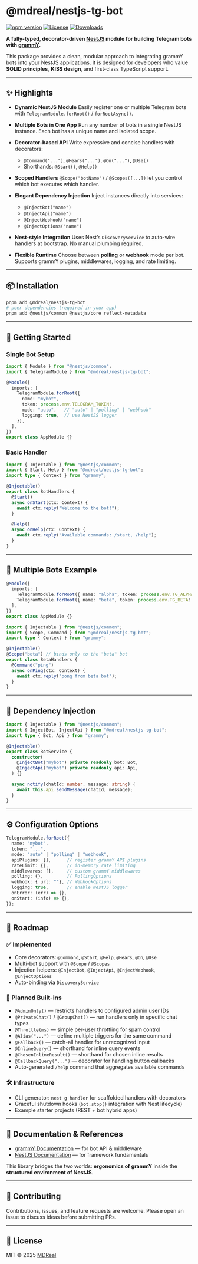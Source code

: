 # @mdreal/nestjs-tg-bot

[![npm version](https://img.shields.io/npm/v/@mdreal/nestjs-tg-bot)](https://www.npmjs.com/package/@mdreal/nestjs-tg-bot)
[![License](https://img.shields.io/github/license/mdreal/nestjs-tg-bot)](./LICENSE)
[![Downloads](https://img.shields.io/npm/dw/@mdreal/nestjs-tg-bot)](https://www.npmjs.com/package/@mdreal/nestjs-tg-bot)

**A fully-typed, decorator-driven [NestJS](https://nestjs.com) module for building Telegram bots with [grammY](https://grammy.dev/).**

This package provides a clean, modular approach to integrating grammY bots into your NestJS applications. It is designed for developers who value **SOLID principles**, **KISS design**, and first-class TypeScript support.

---

## ✨ Highlights

* **Dynamic NestJS Module**
  Easily register one or multiple Telegram bots with `TelegramModule.forRoot()` / `forRootAsync()`.

* **Multiple Bots in One App**
  Run any number of bots in a single NestJS instance. Each bot has a unique name and isolated scope.

* **Decorator-based API**
  Write expressive and concise handlers with decorators:

  * `@Command("...")`, `@Hears("...")`, `@On("...")`, `@Use()`
  * Shorthands: `@Start()`, `@Help()`

* **Scoped Handlers**
  `@Scope("botName")` / `@Scopes([...])` let you control which bot executes which handler.

* **Elegant Dependency Injection**
  Inject instances directly into services:

  * `@InjectBot("name")`
  * `@InjectApi("name")`
  * `@InjectWebhook("name")`
  * `@InjectOptions("name")`

* **Nest-style Integration**
  Uses Nest’s `DiscoveryService` to auto-wire handlers at bootstrap. No manual plumbing required.

* **Flexible Runtime**
  Choose between **polling** or **webhook** mode per bot. Supports grammY plugins, middlewares, logging, and rate limiting.

---

## 📦 Installation

```bash
pnpm add @mdreal/nestjs-tg-bot
# peer dependencies (required in your app)
pnpm add @nestjs/common @nestjs/core reflect-metadata
```

---

## 🚀 Getting Started

### Single Bot Setup

```ts
import { Module } from "@nestjs/common";
import { TelegramModule } from "@mdreal/nestjs-tg-bot";

@Module({
  imports: [
    TelegramModule.forRoot({
      name: "mybot",
      token: process.env.TELEGRAM_TOKEN!,
      mode: "auto",   // "auto" | "polling" | "webhook"
      logging: true,  // use NestJS logger
    }),
  ],
})
export class AppModule {}
```

### Basic Handler

```ts
import { Injectable } from "@nestjs/common";
import { Start, Help } from "@mdreal/nestjs-tg-bot";
import type { Context } from "grammy";

@Injectable()
export class BotHandlers {
  @Start()
  async onStart(ctx: Context) {
    await ctx.reply("Welcome to the bot!");
  }

  @Help()
  async onHelp(ctx: Context) {
    await ctx.reply("Available commands: /start, /help");
  }
}
```

---

## 🤖 Multiple Bots Example

```ts
@Module({
  imports: [
    TelegramModule.forRoot({ name: "alpha", token: process.env.TG_ALPHA! }),
    TelegramModule.forRoot({ name: "beta", token: process.env.TG_BETA! }),
  ],
})
export class AppModule {}

import { Injectable } from "@nestjs/common";
import { Scope, Command } from "@mdreal/nestjs-tg-bot";
import type { Context } from "grammy";

@Injectable()
@Scope("beta") // binds only to the "beta" bot
export class BetaHandlers {
  @Command("ping")
  async onPing(ctx: Context) {
    await ctx.reply("pong from beta bot");
  }
}
```

---

## 💉 Dependency Injection

```ts
import { Injectable } from "@nestjs/common";
import { InjectBot, InjectApi } from "@mdreal/nestjs-tg-bot";
import type { Bot, Api } from "grammy";

@Injectable()
export class BotService {
  constructor(
    @InjectBot("mybot") private readonly bot: Bot,
    @InjectApi("mybot") private readonly api: Api,
  ) {}

  async notify(chatId: number, message: string) {
    await this.api.sendMessage(chatId, message);
  }
}
```

---

## ⚙️ Configuration Options

```ts
TelegramModule.forRoot({
  name: "mybot",
  token: "...",
  mode: "auto" | "polling" | "webhook",
  apiPlugins: [],      // register grammY API plugins
  rateLimit: {},       // in-memory rate limiting
  middlewares: [],     // custom grammY middlewares
  polling: {},         // PollingOptions
  webhook: { url: ""}, // WebhookOptions
  logging: true,       // enable NestJS logger
  onError: (err) => {}, 
  onStart: (info) => {},
});
```

---

## 🧭 Roadmap

### ✅ Implemented

* Core decorators: `@Command`, `@Start`, `@Help`, `@Hears`, `@On`, `@Use`
* Multi-bot support with `@Scope` / `@Scopes`
* Injection helpers: `@InjectBot`, `@InjectApi`, `@InjectWebhook`, `@InjectOptions`
* Auto-binding via `DiscoveryService`

### 🚧 Planned Built-ins

* `@AdminOnly()` — restricts handlers to configured admin user IDs
* `@PrivateChat()` / `@GroupChat()` — run handlers only in specific chat types
* `@Throttle(ms)` — simple per-user throttling for spam control
* `@Alias("...")` — define multiple triggers for the same command
* `@Fallback()` — catch-all handler for unrecognized input
* `@InlineQuery()` — shorthand for inline query events
* `@ChosenInlineResult()` — shorthand for chosen inline results
* `@CallbackQuery("...")` — decorator for handling button callbacks
* Auto-generated `/help` command that aggregates available commands

### 🛠 Infrastructure

* CLI generator: `nest g handler` for scaffolded handlers with decorators
* Graceful shutdown hooks (`bot.stop()` integration with Nest lifecycle)
* Example starter projects (REST + bot hybrid apps)

---

## 📖 Documentation & References

* [grammY Documentation](https://grammy.dev/) — for bot API & middleware
* [NestJS Documentation](https://docs.nestjs.com/) — for framework fundamentals

This library bridges the two worlds: **ergonomics of grammY** inside the **structured environment of NestJS**.

---

## 🤝 Contributing

Contributions, issues, and feature requests are welcome.
Please open an issue to discuss ideas before submitting PRs.

---

## 📄 License

MIT © 2025 [MDReal](https://github.com/mdreal)
